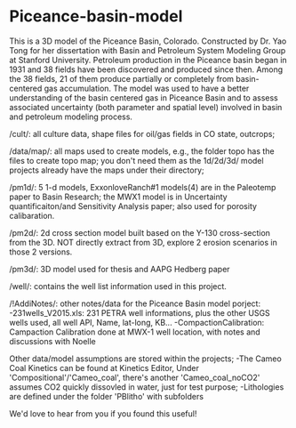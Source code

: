 # Piceance-basin-model

This is a 3D model of the Piceance Basin, Colorado. Constructed by Dr. Yao Tong for her dissertation with Basin and Petroleum System Modeling Group at Stanford University. Petroleum production in the Piceance basin began in 1931 and 38 fields have been discovered and produced since then. Among the 38 fields, 21 of them produce partially or completely from basin-centered gas accumulation. The model was used to have a better understanding of the basin centered gas in Piceance Basin and to assess associated uncertainty (both parameter and spatial level) involved in basin and petroleum modeling process. 


/cult/: all culture data, shape files for oil/gas fields in CO state, outcrops;

/data/map/: all maps used to create models, e.g., the folder topo has the files to create topo map;
            you don't need them as the 1d/2d/3d/ model projects already have the maps under their directory;

/pm1d/: 5 1-d models, ExxonloveRanch#1 models(4) are in the Paleotemp paper to Basin Research; 
	the MWX1 model is in Uncertainty quantificaiton/and Sensitivity Analysis paper; also used for porosity calibaration.

/pm2d/: 2d cross section model built based on the Y-130 cross-section from the 3D. 
	NOT directly extract from 3D, 
	explore 2 erosion scenarios in those 2 versions.
   
/pm3d/: 3D model used for thesis and AAPG Hedberg paper

/well/: contains the well list information used in this project.

/!AddiNotes/: other notes/data for the Piceance Basin model porject:
	-231wells_V2015.xls: 231 PETRA well informations, plus the other USGS wells used, all well API, Name, lat-long, KB...
	-CompactionCalibration: Campaction Calibration done at MWX-1 well location, with notes and discussions with Noelle


Other data/model assumptions are stored within the projects;
	-The Cameo Coal Kinetics can be found at Kinetics Editor, Under 'Compositional'/'Cameo_coal', there's another 'Cameo_coal_noCO2' assumes CO2 quickly dissovled in water, just for test purpose;
	-Lithologies are defined under the folder 'PBlitho' with subfolders
  
  We'd love to hear from you if you found this useful!
